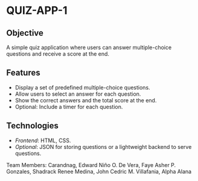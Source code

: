 # QUIZ-APP-1

## Objective  
A simple quiz application where users can answer multiple-choice questions and receive a score at the end.  

## Features  
- Display a set of predefined multiple-choice questions.  
- Allow users to select an answer for each question.  
- Show the correct answers and the total score at the end.  
- Optional: Include a timer for each question.  

## Technologies  
- *Frontend*: HTML, CSS.
- *Optional*: JSON for storing questions or a lightweight backend to serve questions.  

Team Members:
Carandnag, Edward Niño O.
De Vera, Faye Asher P.
Gonzales, Shadrack Renee
Medina, John Cedric M.
Villafania, Alpha Alana
